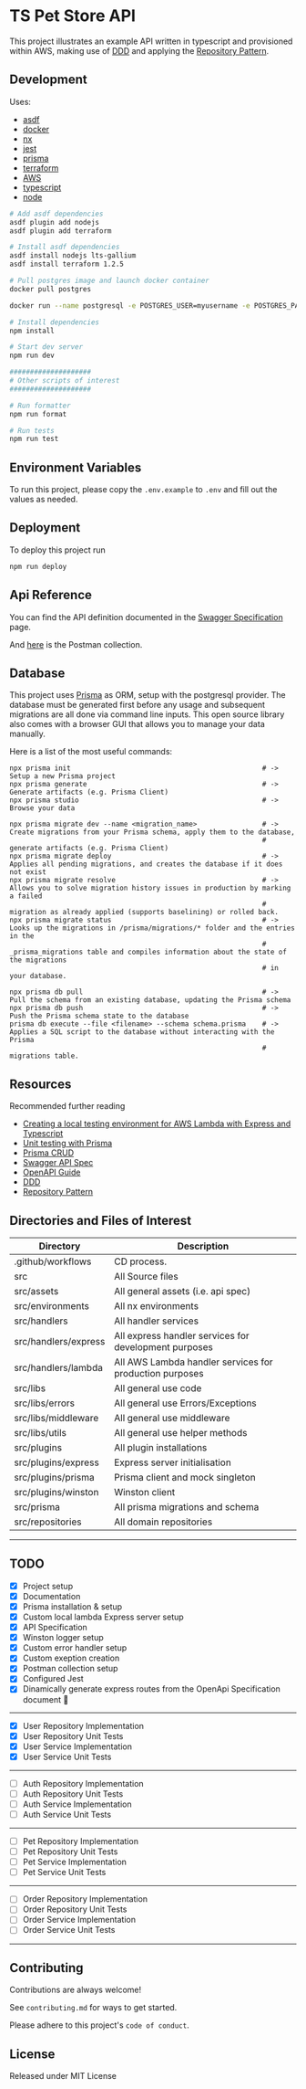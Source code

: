 # TS Pet Store API

This project illustrates an example API written in typescript and provisioned within AWS, making use of [DDD](https://alejandrome.github.io/ddd-essentials-1) and applying the [Repository Pattern](https://learn.microsoft.com/en-us/dotnet/architecture/microservices/microservice-ddd-cqrs-patterns/infrastructure-persistence-layer-design).

## Development

Uses:

- [asdf](https://asdf-vm.com)
- [docker](https://docker.com/)
- [nx](https://nx.dev/)
- [jest](https://nx.dev/packages/jest)
- [prisma](https://www.prisma.io/)
- [terraform](https://www.terraform.io/language)
- [AWS](https://registry.terraform.io/providers/hashicorp/aws/latest/docs)
- [typescript](https://www.typescriptlang.org/)
- [node](https://nodejs.org/en/)

```bash
# Add asdf dependencies
asdf plugin add nodejs
asdf plugin add terraform

# Install asdf dependencies
asdf install nodejs lts-gallium
asdf install terraform 1.2.5

# Pull postgres image and launch docker container
docker pull postgres

docker run --name postgresql -e POSTGRES_USER=myusername -e POSTGRES_PASSWORD=mypassword -p 5432:5432 -v /data:/var/lib/postgresql/data -d postgres

# Install dependencies
npm install

# Start dev server
npm run dev

####################
# Other scripts of interest
####################

# Run formatter
npm run format

# Run tests
npm run test
```

## Environment Variables

To run this project, please copy the `.env.example` to `.env` and fill out the values as needed.

[comment]: # 'See https://ohmybuck.com/2020-05-23-14-48-env-file-checker'

## Deployment

To deploy this project run

```bash
npm run deploy
```

## Api Reference

You can find the API definition documented in the [Swagger Specification](https://app.swaggerhub.com/apis/TLRPersonalSpace/PetStore/1.1.0) page.

And [here](https://www.getpostman.com/collections/7f33955632e654d9c37d) is the Postman collection.

## Database

This project uses [Prisma](https://www.prisma.io/) as ORM, setup with the postgresql provider.
The database must be generated first before any usage and subsequent migrations are all done via command line inputs. This open source library also comes with a browser GUI that allows you to manage your data manually.

Here is a list of the most useful commands:

```shell
npx prisma init                                               # -> Setup a new Prisma project
npx prisma generate                                           # -> Generate artifacts (e.g. Prisma Client)
npx prisma studio                                             # -> Browse your data

npx prisma migrate dev --name <migration_name>                # -> Create migrations from your Prisma schema, apply them to the database,
                                                              # generate artifacts (e.g. Prisma Client)
npx prisma migrate deploy                                     # -> Applies all pending migrations, and creates the database if it does not exist
npx prisma migrate resolve                                    # -> Allows you to solve migration history issues in production by marking a failed
                                                              # migration as already applied (supports baselining) or rolled back.
npx prisma migrate status                                     # -> Looks up the migrations in /prisma/migrations/* folder and the entries in the
                                                              # _prisma_migrations table and compiles information about the state of the migrations
                                                              # in your database.

npx prisma db pull                                            # -> Pull the schema from an existing database, updating the Prisma schema
npx prisma db push                                            # -> Push the Prisma schema state to the database
prisma db execute --file <filename> --schema schema.prisma    # -> Applies a SQL script to the database without interacting with the Prisma
                                                              # migrations table.
```

## Resources

Recommended further reading

- [Creating a local testing environment for AWS Lambda with Express and Typescript](https://medium.com/doorr/creating-a-local-testing-environment-for-aws-lambda-with-express-and-typescript-90984a1d7071)
- [Unit testing with Prisma](https://www.prisma.io/docs/guides/testing/unit-testing)
- [Prisma CRUD](https://www.prisma.io/docs/concepts/components/prisma-client/crud#update)
- [Swagger API Spec](https://app.swaggerhub.com/apis/TLRPersonalSpace/PetStore/1.1.0#/)
- [OpenAPI Guide](https://swagger.io/docs/specification/about/)
- [DDD](https://alejandrome.github.io/ddd-essentials-1)
- [Repository Pattern](https://dev.to/fyapy/repository-pattern-with-typescript-and-nodejs-25da)

## Directories and Files of Interest

| Directory            | Description                                             |
| -------------------- | ------------------------------------------------------- |
| .github/workflows    | CD process.                                             |
| src                  | All Source files                                        |
| src/assets           | All general assets (i.e. api spec)                      |
| src/environments     | All nx environments                                     |
| src/handlers         | All handler services                                    |
| src/handlers/express | All express handler services for development purposes   |
| src/handlers/lambda  | All AWS Lambda handler services for production purposes |
| src/libs             | All general use code                                    |
| src/libs/errors      | All general use Errors/Exceptions                       |
| src/libs/middleware  | All general use middleware                              |
| src/libs/utils       | All general use helper methods                          |
| src/plugins          | All plugin installations                                |
| src/plugins/express  | Express server initialisation                           |
| src/plugins/prisma   | Prisma client and mock singleton                        |
| src/plugins/winston  | Winston client                                          |
| src/prisma           | All prisma migrations and schema                        |
| src/repositories       | All domain repositories                                 |

---

## TODO

- [x] Project setup
- [x] Documentation
- [x] Prisma installation & setup
- [x] Custom local lambda Express server setup
- [x] API Specification
- [x] Winston logger setup
- [x] Custom error handler setup
- [x] Custom exeption creation
- [x] Postman collection setup
- [x] Configured Jest
- [x] Dinamically generate express routes from the OpenApi Specification document :rocket:

---

- [x] User Repository Implementation
- [x] User Repository Unit Tests
- [x] User Service Implementation
- [x] User Service Unit Tests

---

- [ ] Auth Repository Implementation
- [ ] Auth Repository Unit Tests
- [ ] Auth Service Implementation
- [ ] Auth Service Unit Tests

---

- [ ] Pet Repository Implementation
- [ ] Pet Repository Unit Tests
- [ ] Pet Service Implementation
- [ ] Pet Service Unit Tests

---

- [ ] Order Repository Implementation
- [ ] Order Repository Unit Tests
- [ ] Order Service Implementation
- [ ] Order Service Unit Tests

---

## Contributing

Contributions are always welcome!

See `contributing.md` for ways to get started.

Please adhere to this project's `code of conduct`.

## License

Released under MIT License
